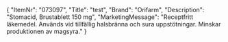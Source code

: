 {
  "ItemNr": "073097",
  "Title": "test",
  "Brand": "Orifarm",
  "Description": "Stomacid, Brustablett 150 mg",
  "MarketingMessage": "Receptfritt läkemedel. Används vid tillfällig halsbränna och sura uppstötningar. Minskar produktionen av magsyra."
}